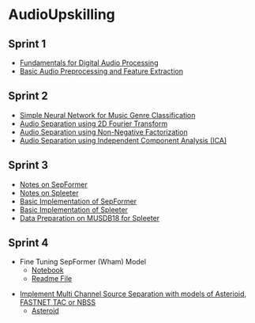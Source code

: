 # AudioUpskilling
## Sprint 1
* <a href = "https://github.com/fuseMuskan/audioUpskilling/blob/audio/sprint_one/preprocessing/NOTES.md">Fundamentals for Digital Audio Processing</a>
* <a href = "https://github.com/fuseMuskan/audioUpskilling/blob/audio/sprint_one/preprocessing/audio_preprocessing.ipynb">Basic Audio Preprocessing and Feature Extraction</a> 

## Sprint 2
* <a href = "https://github.com/fuseMuskan/audioUpskilling/blob/main/music_classification/notebooks/music_genre_classification.ipynb">Simple Neural Network for Music Genre Classification</a>
* <a href = "https://github.com/fuseMuskan/audioUpskilling/blob/main/audio_seperation/audio_seperation_using_2d_fourier_transform.ipynb">Audio Separation using 2D Fourier Transform</a>
* <a href = "https://github.com/fuseMuskan/audioUpskilling/blob/main/audio_seperation/audio_seperation_using_nmf.ipynb">Audio Separation using Non-Negative Factorization</a>
* <a href = "https://github.com/fuseMuskan/audioUpskilling/blob/main/audio_seperation/independent_component_analysis.ipynb">Audio Separation using Independent Component Analysis (ICA)</a>


## Sprint 3
* <a href = "https://github.com/fuseMuskan/audioUpskilling/blob/main/source_separation/SepFormer.md"> Notes on SepFormer </a>
* <a href = "https://github.com/fuseMuskan/audioUpskilling/blob/main/source_separation/Spleeter.md">Notes on Spleeter</a>
* <a href = "https://github.com/fuseMuskan/audioUpskilling/blob/main/source_separation/SourceSeparation.ipynb">Basic Implementation of SepFormer </a>
* <a href = "https://github.com/fuseMuskan/audioUpskilling/blob/main/source_separation/source_separation_using_spleeter.ipynb">Basic Implementation of Spleeter </a>
* <a href = "https://github.com/fuseMuskan/audioUpskilling/blob/main/data_preparation/musdb_data_prep.ipynb">Data Preparation on MUSDB18 for Spleeter</a>

## Sprint 4
- Fine Tuning SepFormer (Wham) Model
  - <a href = "https://github.com/fuseMuskan/audioUpskilling/blob/main/fine_tuning/sepformer_wham.ipynb">Notebook </a>
  - <a href = "https://github.com/fuseMuskan/audioUpskilling/blob/main/fine_tuning/SepFormer_training.md"> Readme File </a>
* <a href = "https://github.com/fuseMuskan/audioUpskilling/tree/main/multi_channel_source_sep">Implement Multi Channel Source Separation with models of Asterioid, FASTNET TAC or NBSS</a>
  - <a href = "https://github.com/fuseMuskan/audioUpskilling/blob/main/multi_channel_source_sep/multi_channel_separation_asterioid.ipynb">Asteroid</a>
  

